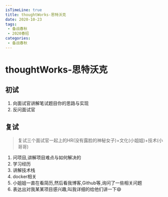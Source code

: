 ```yaml
---
isTimeLine: true
title: thoughtWorks-思特沃克
date: 2020-10-23
tags:
 - 备战春秋
 - 2020春招
categories:
 - 备战春秋
---
```

# thoughtWorks-思特沃克

## 初试
1. 向面试官讲解笔试题目你的思路与实现
2. 反问面试官

## 复试
>复试三个面试官一起上的HR(没有露脸的神秘女子)+文化(小姐姐)+技术(小哥哥)
1. 问项目,讲解项目难点与如何解决的
2. 学习经历
3. 讲解技术栈
4. docker相关
5. 小姐姐一直在看简历,然后看我博客,Github等,询问了一些相关问题
6. 表达出对我某某项目感兴趣,叫我详细的给他们讲一下:smile:

<comment/>